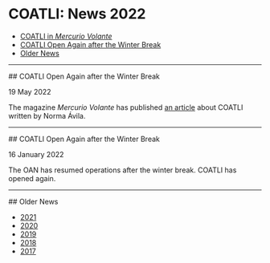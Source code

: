 # COATLI: News 2022

* [COATLI in *Mercurio Volante*](#20220519)
* [COATLI Open Again after the Winter Break](#20220116)
* [Older News](#older)

<hr/>

<a name="20220519"/>
## COATLI Open Again after the Winter Break

19 May 2022

The magazine *Mercurio Volante* has published [an article](https://hipocritalector.com/mercuriovolante/mayo/Mercurio%20Volante%203%20-2-%20Coatli%20y%20Colibr%C3%AD.pdf) about COATLI written by Norma Ávila.

<hr/>

<a name="20220116"/>
## COATLI Open Again after the Winter Break

16 January 2022

The OAN has resumed operations after the winter break. COATLI has opened again.

<hr/>

<a name="older"/>
## Older News

* [2021](news-2021.html)
* [2020](news-2020.html)
* [2019](news-2019.html)
* [2018](news-2018.html)
* [2017](news-older.html)
